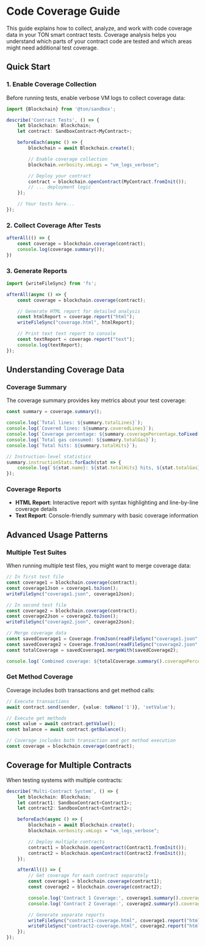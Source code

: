 # Code Coverage Guide

This guide explains how to collect, analyze, and work with code coverage data in your TON smart contract tests. Coverage
analysis helps you understand which parts of your contract code are tested and which areas might need additional test
coverage.

## Quick Start

### 1. Enable Coverage Collection

Before running tests, enable verbose VM logs to collect coverage data:

```typescript
import {Blockchain} from '@ton/sandbox';

describe('Contract Tests', () => {
    let blockchain: Blockchain;
    let contract: SandboxContract<MyContract>;

    beforeEach(async () => {
        blockchain = await Blockchain.create();

        // Enable coverage collection
        blockchain.verbosity.vmLogs = "vm_logs_verbose";

        // Deploy your contract
        contract = blockchain.openContract(MyContract.fromInit());
        // ... deployment logic
    });

    // Your tests here...
});
```

### 2. Collect Coverage After Tests

```typescript
afterAll(() => {
    const coverage = blockchain.coverage(contract);
    console.log(coverage.summary());
})
```

### 3. Generate Reports

```typescript
import {writeFileSync} from 'fs';

afterAll(async () => {
    const coverage = blockchain.coverage(contract);

    // Generate HTML report for detailed analysis
    const htmlReport = coverage.report("html");
    writeFileSync("coverage.html", htmlReport);

    // Print text text report to console
    const textReport = coverage.report("text");
    console.log(textReport);
});
```

## Understanding Coverage Data

### Coverage Summary

The coverage summary provides key metrics about your test coverage:

```typescript
const summary = coverage.summary();

console.log(`Total lines: ${summary.totalLines}`);
console.log(`Covered lines: ${summary.coveredLines}`);
console.log(`Coverage percentage: ${summary.coveragePercentage.toFixed(2)}%`);
console.log(`Total gas consumed: ${summary.totalGas}`);
console.log(`Total hits: ${summary.totalHits}`);

// Instruction-level statistics
summary.instructionStats.forEach(stat => {
    console.log(`${stat.name}: ${stat.totalHits} hits, ${stat.totalGas} gas, avg ${stat.avgGas}`);
});
```

### Coverage Reports

- **HTML Report**: Interactive report with syntax highlighting and line-by-line coverage details
- **Text Report**: Console-friendly summary with basic coverage information

## Advanced Usage Patterns

### Multiple Test Suites

When running multiple test files, you might want to merge coverage data:

```typescript
// In first test file
const coverage1 = blockchain.coverage(contract);
const coverage1Json = coverage1.toJson();
writeFileSync("coverage1.json", coverage1Json);

// In second test file  
const coverage2 = blockchain.coverage(contract);
const coverage2Json = coverage2.toJson();
writeFileSync("coverage2.json", coverage2Json);

// Merge coverage data
const savedCoverage1 = Coverage.fromJson(readFileSync("coverage1.json", "utf-8"));
const savedCoverage2 = Coverage.fromJson(readFileSync("coverage2.json", "utf-8"));
const totalCoverage = savedCoverage1.mergeWith(savedCoverage2);

console.log(`Combined coverage: ${totalCoverage.summary().coveragePercentage}%`);
```

### Get Method Coverage

Coverage includes both transactions and get method calls:

```typescript
// Execute transactions
await contract.send(sender, {value: toNano('1')}, 'setValue');

// Execute get methods
const value = await contract.getValue();
const balance = await contract.getBalance();

// Coverage includes both transaction and get method execution
const coverage = blockchain.coverage(contract);
```

## Coverage for Multiple Contracts

When testing systems with multiple contracts:

```typescript
describe('Multi-Contract System', () => {
    let blockchain: Blockchain;
    let contract1: SandboxContract<Contract1>;
    let contract2: SandboxContract<Contract2>;

    beforeEach(async () => {
        blockchain = await Blockchain.create();
        blockchain.verbosity.vmLogs = "vm_logs_verbose";

        // Deploy multiple contracts
        contract1 = blockchain.openContract(Contract1.fromInit());
        contract2 = blockchain.openContract(Contract2.fromInit());
    });

    afterAll(() => {
        // Get coverage for each contract separately
        const coverage1 = blockchain.coverage(contract1);
        const coverage2 = blockchain.coverage(contract2);

        console.log('Contract 1 Coverage:', coverage1.summary().coveragePercentage);
        console.log('Contract 2 Coverage:', coverage2.summary().coveragePercentage);

        // Generate separate reports
        writeFileSync("contract1-coverage.html", coverage1.report("html"));
        writeFileSync("contract2-coverage.html", coverage2.report("html"));
    });
});
```
